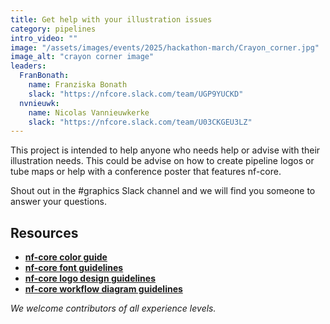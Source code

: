 ```yaml
---
title: Get help with your illustration issues
category: pipelines
intro_video: ""
image: "/assets/images/events/2025/hackathon-march/Crayon_corner.jpg"
image_alt: "crayon corner image"
leaders:
  FranBonath:
    name: Franziska Bonath
    slack: "https://nfcore.slack.com/team/UGP9YUCKD"
  nvnieuwk:
    name: Nicolas Vannieuwkerke
    slack: "https://nfcore.slack.com/team/U03CKGEU3LZ"
---
```


This project is intended to help anyone who needs help or advise with their illustration needs.
This could be advise on how to create pipeline logos or tube maps or help with a conference poster that features nf-core.

Shout out in the #graphics Slack channel and we will find you someone to answer your questions.

## Resources

- **[nf-core color guide](https://nf-co.re/docs/guidelines/graphic_design/colours)**
- **[nf-core font guidelines](https://nf-co.re/docs/guidelines/graphic_design/fonts)**
- **[nf-core logo design guidelines](https://nf-co.re/docs/guidelines/graphic_design/logo)**
- **[nf-core workflow diagram guidelines](https://nf-co.re/docs/guidelines/graphic_design/workflow_diagrams)**

_We welcome contributors of all experience levels._
